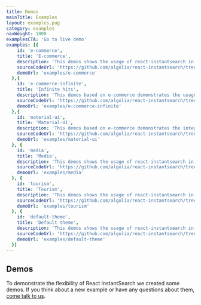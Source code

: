 ```yaml
---
title: Demos
mainTitle: Examples
layout: examples.pug
category: examples
navWeight: 1000
examplesCTA: 'Go to live demo'
examples: [{
    id: 'e-commerce',
    title: 'E-commerce',
    description: 'This demos shows the usage of react-instantsearch in the context of an e-commerce website.',
    sourceCodeUrl: 'https://github.com/algolia/react-instantsearch/tree/master/docgen/src/examples/e-commerce',
    demoUrl: 'examples/e-commerce'
  },{
    id: 'e-commerce-infinite',
    title: 'Infinite hits',
    description: 'This demos based on e-commerce demonstrates the usage of the load more UX pattern.',
    sourceCodeUrl: 'https://github.com/algolia/react-instantsearch/tree/master/docgen/src/examples/e-commerce-infinite',
    demoUrl: 'examples/e-commerce-infinite'
  },{
    id: 'material-ui',
    title: 'Material-UI',
    description: 'This demos based on e-commerce demonstrates the integration of the Material UI component library with react-instantsearch.',
    sourceCodeUrl: 'https://github.com/algolia/react-instantsearch/tree/master/docgen/src/examples/material-ui',
    demoUrl: 'examples/material-ui'
  }, {
    id: 'media',
    title: 'Media',
    description: 'This demos shows the usage of react-instantsearch in the context of a media website',
    sourceCodeUrl: 'https://github.com/algolia/react-instantsearch/tree/master/docgen/src/examples/media',
    demoUrl: 'examples/media'
  }, {
    id: 'tourism',
    title: 'Tourism',
    description: 'This demos shows the usage of react-instantsearch in the context of a home renting website',
    sourceCodeUrl: 'https://github.com/algolia/react-instantsearch/tree/master/docgen/src/examples/tourism',
    demoUrl: 'examples/tourism'
  }, {
    id: 'default-theme',
    title: 'Default theme',
    description: 'This demos shows the usage of react-instantsearch in the context of a home renting website',
    sourceCodeUrl: 'https://github.com/algolia/react-instantsearch/tree/master/docgen/src/examples/default-theme',
    demoUrl: 'examples/default-theme'
  }]
---
```


## Demos

To demonstrate the flexibility of React InstantSearch we created some demos.
If you think about a new example or have any questions about them, [come talk to us](https://discourse.algolia.com/tags/react-instantsearch).
